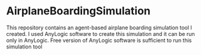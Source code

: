# AirplaneBoardingSimulation
This repository contains an agent-based airplane boarding simulation tool I created.  I used AnyLogic software to create this simulation and it can be run only in AnyLogic. Free version of AnyLogic software is sufficient to run this simulation tool
